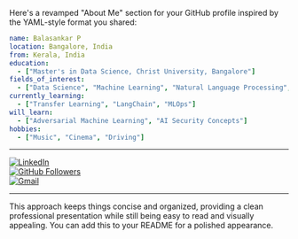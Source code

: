 Here's a revamped "About Me" section for your GitHub profile inspired by the YAML-style format you shared:

```yaml
name: Balasankar P
location: Bangalore, India
from: Kerala, India
education: 
  - ["Master's in Data Science, Christ University, Bangalore"]
fields_of_interest: 
  - ["Data Science", "Machine Learning", "Natural Language Processing", "API Development"]
currently_learning: 
  - ["Transfer Learning", "LangChain", "MLOps"]
will_learn: 
  - ["Adversarial Machine Learning", "AI Security Concepts"]
hobbies: 
  - ["Music", "Cinema", "Driving"]
```

---

[![LinkedIn](https://img.shields.io/badge/LinkedIn-0077B5?style=for-the-badge&logo=linkedin&logoColor=white)](https://www.linkedin.com/in/balasankar-p-715230215)  
[![GitHub Followers](https://img.shields.io/github/followers/BALASANKARP.svg?style=social&label=Follow&maxAge=2592000)](https://github.com/BALASANKARP)  
[![Gmail](https://img.shields.io/badge/Gmail-D14836?style=for-the-badge&logo=gmail&logoColor=white)](mailto:balasankar3001@gmail.com)

---

This approach keeps things concise and organized, providing a clean professional presentation while still being easy to read and visually appealing. You can add this to your README for a polished appearance.

